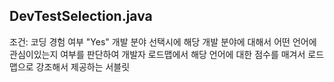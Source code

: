 ## DevTestSelection.java

조건: 코딩 경험 여부 "Yes" 개발 분야 선택시에 해당 개발 분야에 대해서 어떤 언어에 관심이있는지 여부를
판단하여 개발자 로드맵에서 해당 언어에 대한 점수를 매겨서 로드맵으로 강조해서 제공하는 서블릿 
